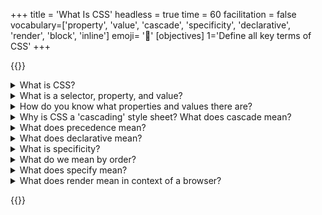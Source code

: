+++
title = 'What Is CSS'
headless = true
time = 60
facilitation = false
vocabulary=['property', 'value', 'cascade', 'specificity', 'declarative', 'render', 'block', 'inline']
emoji= '🧩'
[objectives]
    1='Define all key terms of CSS'
+++

{{<note type="question" title="10 Things About CSS">}}

<details>
<summary>What is CSS?</summary>

Cascading Style Sheets are a language of style - a visualisation of the DOM - using selectors, properties, and values in rulesets.

A ruleset is made up of a selector and a declaration. A declaration is made up of at least one property and value pair. This is the syntax of CSS.

</details>

<details>
<summary> What is a selector, property, and value?</summary>

```css
selector {
  property: value;
}
```

Selectors look like this: `p { background: red }`. The selector is the `p` in this case. This `p` selects all elements of the DOM tree called `p` and sets a rule about how to show them. Selectors always come first in a ruleset.

A property is a quality, a characteristic. A value is the amount.

For a person, you might say their 'age' property has the value of 40. For an element, you might set the `width` property to the value of `100%`.

</details>

<details>
<summary>How do you know what properties and values there are?</summary>

You learn them by using them. You look it up here: https://developer.mozilla.org/en-US/docs/Web/CSS/Reference. And the other thing you can do is look at the autocomplete in Devtools.

</details>

<details>
<summary>Why is CSS a 'cascading' style sheet? What does cascade mean?</summary>

<iframe src="https://giphy.com/embed/zFSGphnnT9opa" width="480" height="480" frameBorder="0" class="giphy-embed" allowFullScreen></iframe><p><a href="https://giphy.com/gifs/zFSGphnnT9opa">via GIPHY</a></p>

A cascade is a stream or sequence of a things where each thing affects the next. You might imagine pouring champagne into a tower of glasses. The champagne flows into the top container; it then cascades into the next container; etc. In CSS we’re actually pouring from many bottles into one tower.

So in CSS 'the cascade' means the order or sequence of the rules as they flow into the DOM tree according to CSS precedence.

</details>

<details>
<summary>What does precedence mean?</summary>

It means hierarchy. One hierarchy in CSS is inheritance: children inherit from parents. If a parent node has red text, all its children will inherit that red text color. But when another rule comes after, and overrules, it takes precedence. Everything in CSS is determined by order.

Order is so important in CSS because CSS is a declarative programming language that programs the layout of boxes.

CSS renders the nodes in our DOM tree as nested boxes, and we program their appearance using fonts, colours, and spacing.

</details>

<details>
<summary>What does declarative mean?</summary>

It means, broadly speaking, that the entire code is processed and then applied, from top to bottom in one go. You don’t write for loops or if/else statements; there are no functions as such; you just _declare_ the outcome.

In CSS you do the 'what', and the browser does the 'how'.

</details>

<details>
<summary>What is specificity?</summary>

Specificity is a [weighting system for CSS rules](https://specifishity.com/). The more specific your selector, the more power it has. For example: IDs can only ever mean _one_ node. IDs are unique, so they are _more specific_ than classes, which could mean many nodes.

Classes added to html element are _more specific_ than just a plain element selector, as a class of `p` is _more specific_ than just all `p`. If you get two elements with the same specificity then the one that comes last in the order wins.

The browser sorts all your rulesets, or declarations, into a defined order according to the power, or weight, of the declaration and applies the result, like a game of cards where higher value cards beat lower value cards.

Stronger rules _override_ weaker rules. Everything is sorted and sorted until eventually a final value wins out and the view is rendered. The browser sorts like this:

1. Match the media
1. Sort by origin
1. Sort by specificity
1. Sort by document **order**

</details>

<details><summary>What do we mean by order?</summary>

Order means 'what comes first?'.

Another way to think of ‘earlier and later’ is ‘farther and nearer’. The _closer_ the declaration is to the node in the DOM, the ‘later’ it is in the CSS. So an inline style overrides a style set in a style block, which overrides a stylesheet linked in the head, which overrides any stylesheet linked higher up in the head, which all ultimately overrides the user agent style that comes in the browser.

</details>

<details>
<summary>What does specify mean?</summary>

Identify clearly. Name explicitly.

</details>

<details>
<summary>What does render mean in context of a browser?</summary>

Render means to hand over, actually - to give back. In the browser, it means to show the result of all these computations we have talked about. It turns the code into pixels and paints them on your screen. So it’s the end result - the final face.

</details>

{{</note>}}
